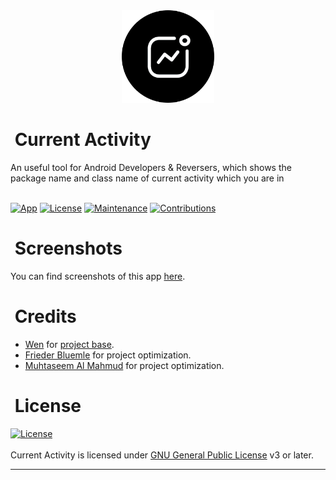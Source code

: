 <div align="center">
  <img width="148" height="148" src="./.resources/images/ic_launcher.png" alt="Logo" border="0">
</div>
<h1 align="left">
  <b>&nbsp;Current Activity</b>
</h1>
An useful tool for Android Developers &amp; Reversers, which shows the package name and class name of current activity which you are in
<br/><br/>

[![App](https://img.shields.io/badge/Current%20Activity-1.5.5-blue)](https://github.com/RatulHasan8/Current-Activity/releases/tag/app-n-source)
[![License](https://img.shields.io/badge/License-GPL-blue)](https://github.com/RatulHasan8/Current-Activity/blob/main/LICENSE)
[![Maintenance](https://img.shields.io/badge/Maintained-Yes-green.svg)](https://github.com/RatulHasan8/Current-Activity/graphs/commit-activity)
[![Contributions](https://img.shields.io/badge/Contributions-Open-blue)](https://github.com/RatulHasan8/Current-Activity/pulls)

<h1 align="left">
  <b>&nbsp;Screenshots</b>
</h1>

You can find screenshots of this app <a href="./.resources/images/screenshot.png">here</a>.

<h1 align="left">
  <b>&nbsp;Credits</b>
</h1>

* [Wen](https://github.com/109021017) for [project base](https://github.com/109021017/android-TopActivity).
* [Frieder Bluemle](https://github.com/friederbluemle) for project optimization.
* [Muhtaseem Al Mahmud](https://github.com/KingMahmud) for project optimization.

<h1 align="left">
  <b>&nbsp;License</b>
</h1>

[![License](https://www.gnu.org/graphics/gplv3-with-text-136x68.png)](LICENSE)
<br/><br/>
Current Activity is licensed under [GNU General Public License](https://www.gnu.org/licenses/gpl-3.0.html) v3 or later.

---
